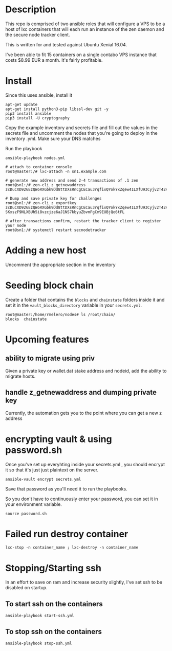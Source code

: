 # Description

This repo is comprised of two ansible roles that will configure a VPS to be a host of lxc containers that will each run an instance of the zen daemon and the secure node tracker client.

This is written for and tested against Ubuntu Xenial 16.04.

I've been able to fit 15 containers on a single contabo VPS instance that costs $8.99 EUR a month. It's fairly profitable.


# Install

Since this uses ansible, install it

```
apt-get update
apt-get install python3-pip libssl-dev git -y
pip3 install ansible
pip3 install -U cryptography
```

Copy the example inventory and secrets file and fill out the values in the secrets file and uncomment the nodes that you're going to deploy in the inventory .yml. Make sure your DNS matches

Run the playbook

```
ansible-playbook nodes.yml
```


```
# attach to container console
root@master:/# lxc-attach -n sn1.example.com

# generate new address and send 2-4 transactions of .1 zen
root@sn1:/# zen-cli z_getnewaddress
zcDuCXD92GEzQWoRXGbk9Dd8ttDXsRnCgCECau3rqfixQYokYxZqew41LXfU93Cyjv2T42KULD3ufvCGUrpiUNPWNfSouKh

# Dump and save private key for challenges
root@sn1:/# zen-cli z_exportkey zcDuCXD92GEzQWoRXGbk9Dd8ttDXsRnCgCECau3rqfixQYokYxZqew41LXfU93Cyjv2T42KULD3ufvCGUrpiUNPWNfSouKh
SKxszF9NLXBUh5i8vzcjze6aJ1NS7kbyuZbvmFgCm9EUBjQo6tFL

# after transactions confirm, restart the tracker client to register your node
root@sn1:/# systemctl restart secnodetracker
```

# Adding a new host

Uncomment the appropriate section in the inventory



# Seeding block chain

Create a folder that contains the `blocks` and `chainstate` folders inside it and set it in the `vault_blocks_directory` variable in your `secrets.yml`.

```
root@master:/home/rmelero/nodes# ls /root/chain/
blocks  chainstate
```

# Upcoming features

## ability to migrate using priv

Given a private key or wallet.dat stake address and nodeid, add the ability to migrate hosts.

## handle z_getnewaddress and dumping private key

Currently, the automation gets you to the point where you can get a new z address

# encrypting vault & using password.sh

Once you've set up everyhting inside your secrets.yml , you should encrypt it so that it's just just plaintext on the server.

```
ansible-vault encrypt secrets.yml
```

Save that password as you'll need it to run the playbooks.

So you don't have to continuously enter your password, you can set it in your environment variable.

```
source password.sh
```

# Failed run destroy container

```
lxc-stop -n container_name ; lxc-destroy -n container_name
```

# Stopping/Starting ssh

In an effort to save on ram and increase security slightly, I've set ssh to be disabled on startup.

## To start ssh on the containers

```
ansible-playbook start-ssh.yml
```

## To stop ssh on the containers

```
ansible-playbook stop-ssh.yml
```
